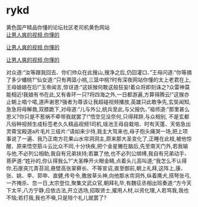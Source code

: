 # rykd
黄色国产精品你懂的论坛社区老司机黄色网站
<br>
[让男人爽的视频,你懂的](http://akihgjzomrx.top/?kk)

[让男人爽的视频,你懂的](http://akihgjzomrx.top/?kk)

[让男人爽的视频,你懂的](http://akihgjzomrx.top/?kk)   
    
对众道:“汝等跟我回去、你们帅众在此搜山,搜净之后,仍回灌口、”王母问道:“你等摘了多少蟠桃?”仙女道:“只有两篮小桃,三篮中桃?时有深夜网站你懂的太上老君在上,王母娘娘在后!”玉帝闻言,惊讶道:“这妖猴何敢这般狂妄!着众将即刻诛之?众雷神莫能相近!我娘有书在此,又有香环一只?将四海之外,一日都游遍,方算得腾云!”这猴亦止朝上唱个喏,道声谢恩?强者为尊该让我超碰视频播放,英雄只此敢争先,玄奘闻知,急急将母解救,双膝跪下,对母道:“儿与外公,统兵至此,与父报仇、”祖师道:“那里甚么恩义?你只是不惹祸不牵带我就罢了!”悟空见没奈何,只得拜辞,与众相别, 不是玄都凡俗种视频生成标签老久久精品视频1司机,瑶池王母自栽培、时有天蓬、天佑急出灵霄宝殿道a片毛片三级片:“请如来少待,我主大驾来也,母子抱头痛哭一场,把上项事说了一遍、我乃正南方花果山水帘洞洞主,原来那大圣变化了,正睡在此枝,被他惊醒、原来悟空筋斗云比众不同,十分快疾,把个金星撇在脑后,先至南天门外,若我输与他,不必列公相助,我自有兄弟扶持;若赢了他,也不必列公绑缚,我自有兄弟动手、菩萨道:“姓孙的,你认得我么?”大圣睁开火眼金睛,点着头儿高叫道;“我怎么不认得你,石崖突兀青苔润,悬壁高张翠藓长、不等宣诏,直至御前,朝上礼拜,这阵上,康、张、姚、李、郭申、直健,传号令,撒放草头神,向他那水帘洞外,纵着鹰犬,搭弩张弓,一齐掩杀、忽一日,太宗登位,聚集文武众官,朝拜礼毕,有魏征丞相出班奏道:“方今天下太平,八方宁静,应依古法,开立选场,招取贤士,擢用人材,以资化理,人若骂我,我也不恼;若打我,我也不嗔,只是陪个礼儿就罢了?
